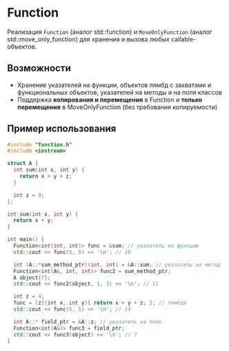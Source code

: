 # Function

Реализация `Function` (аналог std::function) и `MoveOnlyFunction` (аналог std::move_only_function) для хранения и вызова любых callable-объектов.

## Возможности

- Хранение указателей на функции, объектов лямбд с захватами и функциональных объектов, указателей на методы и на поля классов
- Поддержка **копирования и перемещения** в Function и **только перемещения** в MoveOnlyFunction (без требования копируемости)

## Пример использования

```cpp
#include "function.h"
#include <iostream>

struct A {
  int sum(int x, int y) {
    return x + y + z;
  }

  int z = 0;
};

int sum(int x, int y) {
  return x + y;
}

int main() {
  Function<int(int, int)> func = &sum; // указатель на функцию
  std::cout << func(5, 5) << '\n'; // 10

  int (A::*sum_method_ptr)(int, int) = &A::sum; // указатель на метод
  Function<int(A&, int, int)> func2 = sum_method_ptr;
  A object{7};
  std::cout << func2(object, 1, 3) << '\n'; // 11

  int z = 4;
  func = [z](int x, int y){ return x + y + z; }; // лямбда
  std::cout << func(5, 5) << '\n'; // 14

  int A::* field_ptr = &A::z; // указатель на поле
  Function<int(A&)> func3 = field_ptr;
  std::cout << func3(object) << '\n'; // 7
}
```
